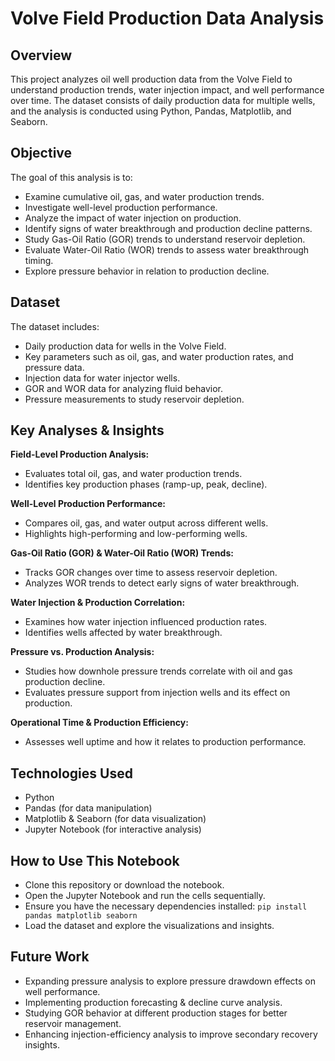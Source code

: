 # Volve Field Production Data Analysis

## Overview

This project analyzes oil well production data from the Volve Field to understand production trends, water injection
impact, and well performance over time. The dataset consists of daily production data for multiple wells, and the
analysis is conducted using Python, Pandas, Matplotlib, and Seaborn.

## Objective
The goal of this analysis is to:
- Examine cumulative oil, gas, and water production trends. 
- Investigate well-level production performance. 
- Analyze the impact of water injection on production. 
- Identify signs of water breakthrough and production decline patterns. 
- Study Gas-Oil Ratio (GOR) trends to understand reservoir depletion. 
- Evaluate Water-Oil Ratio (WOR) trends to assess water breakthrough timing. 
- Explore pressure behavior in relation to production decline.

## Dataset

The dataset includes:
 - Daily production data for wells in the Volve Field.
 - Key parameters such as oil, gas, and water production rates, and pressure data.
 - Injection data for water injector wells.
 - GOR and WOR data for analyzing fluid behavior. 
 - Pressure measurements to study reservoir depletion.

## Key Analyses & Insights
**Field-Level Production Analysis:**
- Evaluates total oil, gas, and water production trends.
- Identifies key production phases (ramp-up, peak, decline).

**Well-Level Production Performance:**
- Compares oil, gas, and water output across different wells.
- Highlights high-performing and low-performing wells.

**Gas-Oil Ratio (GOR) & Water-Oil Ratio (WOR) Trends:**
- Tracks GOR changes over time to assess reservoir depletion. 
- Analyzes WOR trends to detect early signs of water breakthrough.

**Water Injection & Production Correlation:**
- Examines how water injection influenced production rates. 
- Identifies wells affected by water breakthrough.

**Pressure vs. Production Analysis:**
- Studies how downhole pressure trends correlate with oil and gas production decline.
- Evaluates pressure support from injection wells and its effect on production.

**Operational Time & Production Efficiency:**
- Assesses well uptime and how it relates to production performance.

## Technologies Used
 - Python
 - Pandas (for data manipulation)
 - Matplotlib & Seaborn (for data visualization)
 - Jupyter Notebook (for interactive analysis)

## How to Use This Notebook
 - Clone this repository or download the notebook.
 - Open the Jupyter Notebook and run the cells sequentially.
 - Ensure you have the necessary dependencies installed: `pip install pandas matplotlib seaborn` 
 - Load the dataset and explore the visualizations and insights.

## Future Work
- Expanding pressure analysis to explore pressure drawdown effects on well performance.
- Implementing production forecasting & decline curve analysis.
- Studying GOR behavior at different production stages for better reservoir management.
- Enhancing injection-efficiency analysis to improve secondary recovery insights.